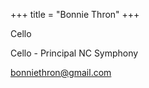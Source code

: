 +++
title = "Bonnie Thron"
+++

Cello

<!--more-->

Cello - Principal NC Symphony

bonniethron@gmail.com

